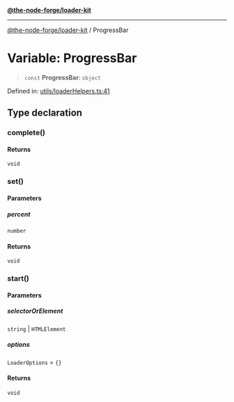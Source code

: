 [**@the-node-forge/loader-kit**](../README.md)

***

[@the-node-forge/loader-kit](../globals.md) / ProgressBar

# Variable: ProgressBar

> `const` **ProgressBar**: `object`

Defined in: [utils/loaderHelpers.ts:41](https://github.com/The-Node-Forge/loader-kit/blob/1145f50a67a91801f92275bbcccb06a23e0f3095/src/utils/loaderHelpers.ts#L41)

## Type declaration

### complete()

#### Returns

`void`

### set()

#### Parameters

##### percent

`number`

#### Returns

`void`

### start()

#### Parameters

##### selectorOrElement

`string` | `HTMLElement`

##### options

`LoaderOptions` = `{}`

#### Returns

`void`
